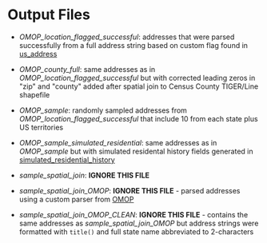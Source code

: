 # Output Files

* *OMOP_location_flagged_successful*: addresses that were parsed successfully from a full address string based on custom flag found in [us_address](https://github.com/brian-cy-chang/CLAD_Geospatial/blob/main/notebooks/usaddress.ipynb)
* *OMOP_county_full*: same addresses as in *OMOP_location_flagged_successful* but with corrected leading zeros in "zip" and "county" added after spatial join to Census County TIGER/Line shapefile
* *OMOP_sample*: randomly sampled addresses from *OMOP_location_flagged_successful* that include 10 from each state plus US territories
* *OMOP_sample_simulated_residential*: same addresses as in *OMOP_sample* but with simulated residental history fields generated in [simulated_residential_history](https://github.com/brian-cy-chang/CLAD_Geospatial/blob/main/notebooks/simulated_residential_history.ipynb)

* *sample_spatial_join*: **IGNORE THIS FILE**
* *sample_spatial_join_OMOP*: **IGNORE THIS FILE** - parsed addresses using a custom parser from [OMOP](https://github.com/brian-cy-chang/CLAD_Geospatial/blob/main/notebooks/OMOP.ipynb) 
* *sample_spatial_join_OMOP_CLEAN*: **IGNORE THIS FILE** - contains the same addresses as *sample_spatial_join_OMOP* but address strings were formatted with `title()` and full state name abbreviated to 2-characters 